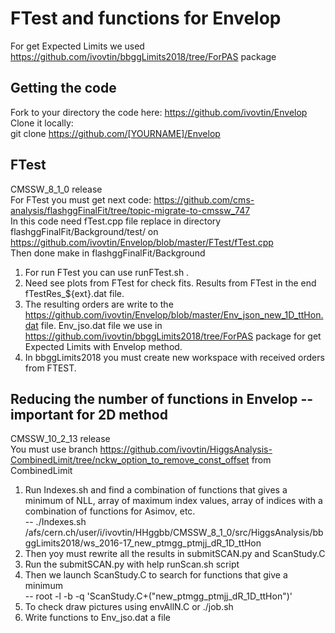 # FTest and functions for Envelop

For get Expected Limits we used https://github.com/ivovtin/bbggLimits2018/tree/ForPAS package <br />

## Getting the code
Fork to your directory the code here: https://github.com/ivovtin/Envelop<br />
Clone it locally:<br />
git clone https://github.com/[YOURNAME]/Envelop <br />

## FTest

CMSSW_8_1_0 release <br />
For FTest you must get next code: https://github.com/cms-analysis/flashggFinalFit/tree/topic-migrate-to-cmssw_747 <br />
In this code need fTest.cpp file replace in directory flashggFinalFit/Background/test/ on https://github.com/ivovtin/Envelop/blob/master/FTest/fTest.cpp<br /> 
Then done make in flashggFinalFit/Background <br />

1) For run FTest you can use runFTest.sh . <br />
2) Need see plots from FTest for check fits. Results from FTest in the end fTestRes_${ext}.dat file. <br />
3) The resulting orders are write to the https://github.com/ivovtin/Envelop/blob/master/Env_json_new_1D_ttHon.dat file. Env_jso.dat file we use in https://github.com/ivovtin/bbggLimits2018/tree/ForPAS package for get Expected Limits with Envelop method. <br />
4) In bbggLimits2018 you must create new workspace with received orders from FTEST. <br />

## Reducing the number of functions in Envelop -- important for 2D method

CMSSW_10_2_13 release <br />
You must use branch https://github.com/ivovtin/HiggsAnalysis-CombinedLimit/tree/nckw_option_to_remove_const_offset from CombinedLimit <br />
1) Run Indexes.sh and find a combination of functions that gives a minimum of NLL, array of maximum index values, array of indices with a combination of functions for Asimov, etc. <br />
-- ./Indexes.sh /afs/cern.ch/user/i/ivovtin/HHggbb/CMSSW_8_1_0/src/HiggsAnalysis/bbggLimits2018/ws_2016-17_new_ptmgg_ptmjj_dR_1D_ttHon <br />
2) Then yoy must rewrite all the results in submitSCAN.py and ScanStudy.C <br />
3) Run the submitSCAN.py with help runScan.sh script <br />
4) Then we launch ScanStudy.C to search for functions that give a minimum <br />
-- root -l -b -q 'ScanStudy.C+("new_ptmgg_ptmjj_dR_1D_ttHon")' <br /> 
5) To check draw pictures using envAllN.C or ./job.sh <br />
6) Write functions to Env_jso.dat a file  <br />
